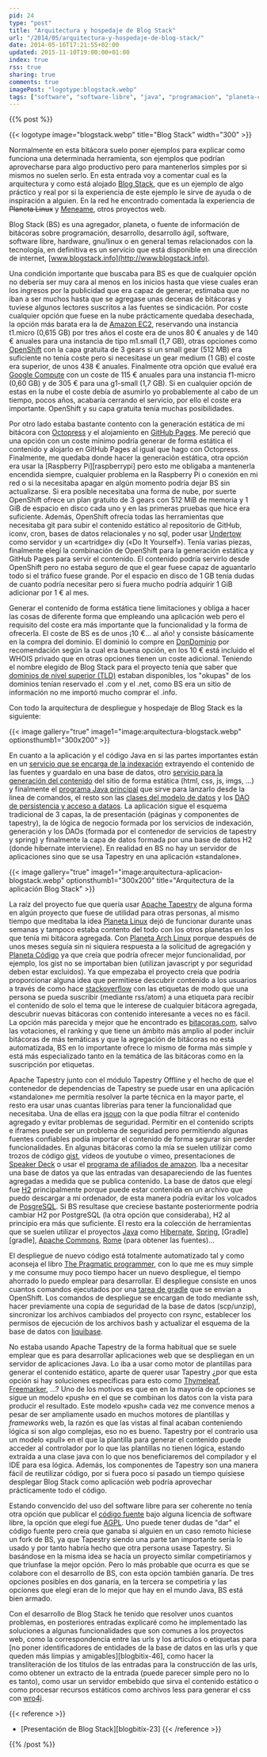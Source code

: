 ```yaml
---
pid: 24
type: "post"
title: "Arquitectura y hospedaje de Blog Stack"
url: "/2014/05/arquitectura-y-hospedaje-de-blog-stack/"
date: 2014-05-16T17:21:55+02:00
updated: 2015-11-10T19:00:00+01:00
index: true
rss: true
sharing: true
comments: true
imagePost: "logotype:blogstack.webp"
tags: ["software", "software-libre", "java", "programacion", "planeta-codigo"]
---
```


{{% post %}}

{{< logotype image="blogstack.webp" title="Blog Stack" width="300" >}}

Normalmente en esta bitácora suelo poner ejemplos para explicar como funciona una determinada herramienta, son ejemplos que podrían aprovecharse para algo productivo pero para mantenerlos simples por si mismos no suelen serlo. En esta entrada voy a comentar cual es la arquitectura y como está alojado [Blog Stack](http://www.blogstack.info/), que es un ejemplo de algo práctico y real por si la experiencia de este ejemplo le sirve de ayuda o de inspiración a alguien. En la red he encontrado comentada la experiencia de ~~Planeta Linux~~ y [Meneame](http://gallir.wordpress.com/2009/12/30/como-montamos-meneame-en-amazon-ec2/), otros proyectos web.

Blog Stack (BS) es una agregador, planeta, o fuente de información de bitácoras sobre programación, desarrollo, desarrollo ágil, software, software libre, hardware, gnu/linux o en general temas relacionados con la tecnología, en definitiva es un servicio que está disponible en una dirección de internet, [www.blogstack.info](http://www.blogstack.info).

Una condición importante que buscaba para BS es que de cualquier opción no debería ser muy cara al menos en los inicios hasta que viese cuales eran los ingresos por la publicidad que era capaz de generar, estimaba que no iban a ser muchos hasta que se agregase unas decenas de bitácoras y tuviese algunos lectores suscritos a las fuentes se sindicación. Por coste cualquier opción que fuese en la nube prácticamente quedaba desechada, la opción más barata era la de [Amazon EC2](https://aws.amazon.com/es/ec2/), reservando una instancia t1.micro (0,615 GB) por tres años el coste era de unos 80 € anuales y de 140 € anuales para una instancia de tipo m1.small (1,7 GB), otras opciones como [OpenShift](https://www.openshift.com/) con la capa gratuita de 3 gears si un small gear (512 MB) era suficiente no tenía coste pero si necesitase un gear medium (1 GB) el coste era superior, de unos 438 € anuales. Finalmente otra opción que evalué era [Google Compute](https://cloud.google.com/products/compute-engine/) con un coste de 115 € anuales para una instancia f1-micro (0,60 GB) y de 305 € para una g1-small (1,7 GB). Si en cualquier opción de estas en la nube el coste debía de asumirlo yo probablemente al cabo de un tiempo, pocos años, acabaría cerrando el servicio, por ello el coste era importante. OpenShift y su capa gratuita tenía muchas posibilidades.

Por otro lado estaba bastante contento con la generación estática de mi bitácora con [Octopress](http://octopress.org/) y el alojamiento en [GitHub Pages](https://pages.github.com/). Me pereció que una opción con un coste mínimo podría generar de forma estática el contenido y alojarlo en GitHub Pages al igual que hago con Octopress. Finalmente, me quedaba donde hacer la generación estática, otra opción era usar la [Raspberry Pi][raspberrypi] pero esto me obligaba a mantenerla encendida siempre, cualquier problema en la Raspberry Pi o conexión en mi red o si la necesitaba apagar en algún momento podría dejar BS sin actualizarse. Si era posible necesitaba una forma de nube, por suerte OpenShift ofrece un plan gratuito de 3 gears con 512 MiB de memoria y 1 GiB de espacio en disco cada uno y en las primeras pruebas que hice era suficiente. Además, OpenShift ofrecía todas las herramientas que necesitaba git para subir el contenido estático al repositorio de GitHub, iconv, cron, bases de datos relacionales y no sql, poder usar [Undertow](http://undertow.io/) como servidor y un «cartridge» diy («Do It Yourself»). Tenía varias piezas, finalmente elegí la combinación de OpenShift para la generación estática y GitHub Pages para servir el contenido. El contenido podría servirlo desde OpenShift pero no estaba seguro de que el gear fuese capaz de aguantarlo todo si el tráfico fuese grande. Por el espacio en disco de 1 GB tenía dudas de cuanto podría necesitar pero si fuera mucho podría adquirir 1 GiB adicionar por 1 € al mes.

Generar el contenido de forma estática tiene limitaciones y obliga a hacer las cosas de diferente forma que empleando una aplicación web pero el requisito del coste era más importante que la funcionalidad y la forma de ofrecerla. El coste de BS es de unos ¡10 €... al año! y consiste básicamente en la compra del dominio. El dominió lo compre en [DonDominio](https://www.dondominio.com/) por recomendación según la cual era buena opción, en los 10 € está incluido el WHOIS privado que en otras opciones tienen un coste adicional. Teniendo el nombre elegido de Blog Stack para el proyecto tenía que saber que [dominios de nivel superior (TLD)](https://es.wikipedia.org/wiki/Dominio_de_nivel_superior) estaban disponibles, los "okupas" de los dominios tenían reservado el .com y el .net, como BS era un sitio de información no me importó mucho comprar el .info.

Con todo la arquitectura de despliegue y hospedaje de Blog Stack es la siguiente:

{{< image
    gallery="true"
    image1="image:arquitectura-blogstack.webp" optionsthumb1="300x200" >}}

En cuanto a la aplicación y el código Java en si las partes importantes están en un [servicio que se encarga de la indexación](https://github.com/picodotdev/blog-stack/blob/master/src/main/java/info/blogstack/services/IndexerServiceImpl.java) extrayendo el contenido de las fuentes y guardalo en una base de datos, otro [servicio para la generación del contenido](https://github.com/picodotdev/blog-stack/blob/master/src/main/java/info/blogstack/services/GeneratorServiceImpl.java) del sitio de forma estática (html, css, js, imgs, ...) y finalmente el [programa Java principal](https://github.com/picodotdev/blog-stack/blob/master/src/main/java/info/blogstack/cli/Main.java) que sirve para lanzarlo desde la linea de comandos, el resto son las [clases del modelo de datos](https://github.com/picodotdev/blog-stack/tree/master/src/main/java/info/blogstack/entities)  y los [DAO de persistencia y acceso a dataos](https://github.com/picodotdev/blog-stack/tree/master/src/main/java/info/blogstack/services/dao). La aplicación sigue el esquema tradicional de 3 capas, la de presentación (páginas y componentes de tapestry), la de lógica de negocio formada por los servicios de indexación, generación y los DAOs (formada por el contenedor de servicios de tapestry y spring) y finalmente la capa de datos formada por una base de datos H2 (donde hibernate interviene). En realidad en BS no hay un servidor de aplicaciones sino que se usa Tapestry en una aplicación «standalone».

{{< image
    gallery="true"
    image1="image:arquitectura-aplicacion-blogstack.webp" optionsthumb1="300x200" title="Arquitectura de la aplicación Blog Stack" >}}

La raíz del proyecto fue que quería usar [Apache Tapestry](http://tapestry.apache.org/) de alguna forma en algún proyecto que fuese de utilidad para otras personas, al mismo tiempo que meditaba la idea [Planeta Linux](http://planetalinux.org/) dejó de funcionar durante unas semanas y tampoco estaba contento del todo con los otros planetas en los que tenía mi bitácora agregada. Con [Planeta Arch Linux](http://planeta.archlinux-es.org/) porque después de unos meses seguía sin ni siquiera respuesta a la solicitud de agregación y [Planeta Código](http://www.planetacodigo.com/) ya que creía que podría ofrecer mejor funcionalidad, por ejemplo, los gist no se importaban bien (utilizan javascript y por seguridad deben estar excluidos). Ya que empezaba el proyecto creía que podría proporcionar alguna idea que permitiese descubrir contenido a los usuarios a través de como hace [stackoverflow](https://stackoverflow.com/) con las etiquetas de modo que una persona se pueda suscribir (mediante rss/atom) a una etiqueta para recibir el contenido de solo el tema que le interese de cualquier bitácora agregada, descubrir nuevas bitácoras con contenido interesante a veces no es fácil. La opción más parecida y mejor que he encontrado es [bitacoras.com](http://bitacoras.com/), salvo las votaciones, el ranking y que tiene un ámbito más amplio al poder incluir bitácoras de más temáticas y que la agregación de bitácoras no está automatizada, BS en lo importante ofrece lo mismo de forma más simple y está más especializado tanto en la temática de las bitácoras como en la suscripción por etiquetas.

Apache Tapestry junto con el módulo Tapestry Offline y el hecho de que el contenedor de dependencias de Tapestry se puede usar en una aplicación «standalone» me permitía resolver la parte técnica en la mayor parte, el resto era usar unas cuantas librerías para tener la funcionalidad que necesitaba. Una de ellas era [jsoup](http://jsoup.org/) con la que podía filtrar el contenido agregado y evitar problemas de seguridad. Permitir en el contenido scripts e iframes puede ser un problema de seguridad pero permitiendo algunas fuentes confiables podía importar el contenido de forma segurar sin perder funcionalidades. En algunas bitácoras como la mía se suelen utilizar como trozos de código [gist](http://gist.github.com/), vídeos de youtube o vimeo, presentaciones de [Speaker Deck](https://speakerdeck.com/) o usar el [programa de afiliados de amazon](https://afiliados.amazon.es/). Iba a necesitar una base de datos ya que las entradas van desapareciendo de las fuentes agregadas a medida que se publica contenido. La base de datos que elegí fue [H2](http://www.h2database.com/html/main.html) principalmente porque puede estar contenida en un archivo que puedo descargar a mi ordenador, de esta manera podría evitar los volcados de [PosgreSQL](http://postgresql.org/). Si BS resultase que creciese bastante posteriormente podría cambiar H2 por PostgreSQL (la otra opción que consideraba), H2 al principio era más que suficiente. El resto era la colección de herramientas que se suelen utilizar el proyectos [Java](https://www.oracle.com/es/technologies/java/overview/index.html) como [Hibernate](http://hibernate.org/), [Spring](http://spring.io/), [Gradle][gradle], [Apache Commons](http://commons.apache.org/), [Rome](http://rometools.github.io/rome/) (para obtener las fuentes)...

El despliegue de nuevo código está totalmente automatizado tal y como aconseja el libro [The Pragmatic programmer](https://amzn.to/37GgG75), con lo que me es muy simple y me consume muy poco tiempo hacer un nuevo despliegue, el tiempo ahorrado lo puedo emplear para desarrollar. El despliegue consiste en unos cuantos comandos ejecutados por una [tarea de gradle](https://github.com/picodotdev/blog-stack/blob/master/build.gradle) que se envían a OpenShift. Los comandos de despliegue se encargan de todo mediante ssh, hacer previamente una copia de seguridad de la base de datos (scp/unzip), sincronizar los archivos cambiados del proyecto con rsync, establecer los permisos de ejecución de los archivos bash y actualizar el esquema de la base de datos con [liquibase](http://www.liquibase.org/).

No estaba usando Apache Tapestry de la forma habitual que se suele emplear que es para desarrollar aplicaciones web que se despliegan en un servidor de aplicaciones Java. Lo iba a usar como motor de plantillas para generar el contenido estático, aparte de querer usar Tapestry ¿por que esta opción si hay soluciones específicas para esto como [Thymeleaf](http://www.thymeleaf.org/), [Freemarker](http://freemarker.org/), ...? Uno de los motivos es que en en la mayoría de opciones se sigue un modelo «push» en el que se combinan los datos con la vista para producir el resultado. Este modelo «push» cada vez me convence menos a pesar de ser ampliamente usado en muchos motores de plantillas y _frameworks_ web, la razón es que las vistas al final acaban conteniendo lógica si son algo complejas, eso no es bueno. Tapestry por el contrario usa un modelo «pull» en el que la plantilla para generar el contenido puede acceder al controlador por lo que las plantillas no tienen lógica, estando extraída a una clase java con lo que nos beneficiaremos del compilador y el IDE para esa lógica. Además, los componentes de Tapestry son una manera fácil de reutilizar código, por si fuera poco si pasado un tiempo quisiese desplegar Blog Stack como aplicación web podría aprovechar prácticamente todo el código.

Estando convencido del uso del software libre para ser coherente no tenía otra opción que publicar el [código fuente](https://github.com/picodotdev/blog-stack/) bajo alguna licencia de software libre, la opción que elegí fue [AGPL](http://www.gnu.org/licenses/agpl-3.0.html). Uno puede tener dudas de "dar" el código fuente pero creía que ganaba si alguien en un caso remoto hiciese un fork de BS, ya que Tapestry siendo una parte tan importante sería lo usado y por tanto habría hecho que otra persona usase Tapestry. Si basándose en la misma idea se hacía un proyecto similar competiríamos y que triunfase la mejor opción. Pero lo más probable que ocurra es que se colabore con el desarrollo de BS, con esta opción también ganaría. De tres opciones posibles en dos ganaría, en la tercera se competiría y las opciones que elegí eran de lo mejor que hay en el mundo Java, BS está bien armado.

Con el desarrollo de Blog Stack he tenido que resolver unos cuantos problemas, en posteriores entradas explicaré como he implementado las soluciones a algunas funcionalidades que son comunes a los proyectos web, como la correspondencia entre las urls y los artículos o etiquetas para [no poner identificadores de entidades de la base de datos en las urls y que queden más limpias y amigables][blogbitix-46], como hacer la transliteración de los títulos de las entradas para la construcción de las urls, como obtener un extracto de la entrada (puede parecer simple pero no lo es tanto), como usar un servidor embebido que sirva el contenido estático o como procesar recursos estáticos como archivos less para generar el css con [wro4j](https://code.google.com/p/wro4j/).

{{< reference >}}
* [Presentación de Blog Stack][blogbitix-23]
{{< /reference >}}

{{% /post %}}
